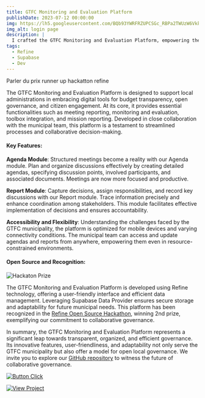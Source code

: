 ```yaml
---
title: GTFC Monitoring and Evaluation Platform
publishDate: 2023-07-12 00:00:00
img: https://lh5.googleusercontent.com/BQb93YWRFRZUPCSGc_RBPa2TWUzW6Vkk9aLQ2Ln_DepY7Noapyrg8euW9slyi0kS0tSwEjPGRldO65EWP7YNzDIQwqUQvz_u7oXfX6k4en1hvlJ3mAtEDDu7xnM07hWLT1V5SFqODugVV4hMdC8E9Qo
img_alt: login page
description: |
  I crafted the GTFC Monitoring and Evaluation Platform, empowering the municipality with streamlined meeting management, precise decision tracking, and enhanced collaboration, all within an accessible and open-source framework.
tags:
  - Refine
  - Supabase
  - Dev
---
```


Parler du prix runner up hackatton refine

The GTFC Monitoring and Evaluation Platform is designed to support local administrations in embracing digital tools for budget transparency, open governance, and citizen engagement. At its core, it provides essential functionalities such as meeting reporting, monitoring and evaluation, toolbox integration, and mission reporting. Developed in close collaboration with the municipal team, this platform is a testament to streamlined processes and collaborative decision-making.

#### Key Features:

**Agenda Module**: Structured meetings become a reality with our Agenda module. Plan and organize discussions effectively by creating detailed agendas, specifying discussion points, involved participants, and associated documents. Meetings are now more focused and productive.  

**Report Module**: Capture decisions, assign responsibilities, and record key discussions with our Report module. Trace information precisely and enhance coordination among stakeholders. This module facilitates effective implementation of decisions and ensures accountability.

**Accessibility and Flexibility**:
Understanding the challenges faced by the GTFC municipality, the platform is optimized for mobile devices and varying connectivity conditions. The municipal team can access and update agendas and reports from anywhere, empowering them even in resource-constrained environments.

#### Open Source and Recognition:

![Hackaton Prize](https://res.cloudinary.com/dkgciiiov/image/upload/v1697131225/n2clrzbz3kkm5xnzg5ia.jpg)

The GTFC Monitoring and Evaluation Platform is developed using Refine technology, offering a user-friendly interface and efficient data management. Leveraging Supabase Data Provider ensures secure storage and adaptability for future municipal needs. This platform has been recognized in the [Refine Open Source Hackathon](https://refine.dev/blog/refine-hackathon-2-winners/#gtfc-municipalitys-monitoring), winning 2nd prize, exemplifying our commitment to collaborative governance.

In summary, the GTFC Monitoring and Evaluation Platform represents a significant leap towards transparent, organized, and efficient governance. Its innovative features, user-friendliness, and adaptability not only serve the GTFC municipality but also offer a model for open local governance. We invite you to explore our [GitHub repository](https://github.com/mbayedione10/gtfc-admin ) to witness the future of collaborative governance.


[![Button Click]][Link]

[Button Click]: https://img.shields.io/badge/CLICK_TO_EXPLORE!-37a779?style=for-the-badge&color=gray 
[Link]: https://gtfc-africtivistes.netlify.app/ 'Link with example title.'


[![View Project]][Project Link] 

[View Project]: https://img.shields.io/badge/View_Project-37a779?style=for-the-badge&color=gray 
[Project Link]: https://github.com/mbayedione10/gtfc-admin 


